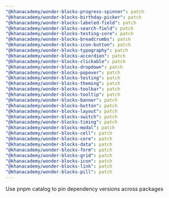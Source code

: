 ```yaml
---
"@khanacademy/wonder-blocks-progress-spinner": patch
"@khanacademy/wonder-blocks-birthday-picker": patch
"@khanacademy/wonder-blocks-labeled-field": patch
"@khanacademy/wonder-blocks-search-field": patch
"@khanacademy/wonder-blocks-testing-core": patch
"@khanacademy/wonder-blocks-breadcrumbs": patch
"@khanacademy/wonder-blocks-icon-button": patch
"@khanacademy/wonder-blocks-typography": patch
"@khanacademy/wonder-blocks-accordion": patch
"@khanacademy/wonder-blocks-clickable": patch
"@khanacademy/wonder-blocks-dropdown": patch
"@khanacademy/wonder-blocks-popover": patch
"@khanacademy/wonder-blocks-testing": patch
"@khanacademy/wonder-blocks-theming": patch
"@khanacademy/wonder-blocks-toolbar": patch
"@khanacademy/wonder-blocks-tooltip": patch
"@khanacademy/wonder-blocks-banner": patch
"@khanacademy/wonder-blocks-button": patch
"@khanacademy/wonder-blocks-layout": patch
"@khanacademy/wonder-blocks-switch": patch
"@khanacademy/wonder-blocks-timing": patch
"@khanacademy/wonder-blocks-modal": patch
"@khanacademy/wonder-blocks-cell": patch
"@khanacademy/wonder-blocks-core": patch
"@khanacademy/wonder-blocks-data": patch
"@khanacademy/wonder-blocks-form": patch
"@khanacademy/wonder-blocks-grid": patch
"@khanacademy/wonder-blocks-icon": patch
"@khanacademy/wonder-blocks-link": patch
"@khanacademy/wonder-blocks-pill": patch
---
```


Use pnpm catalog to pin dependency versions across packages
